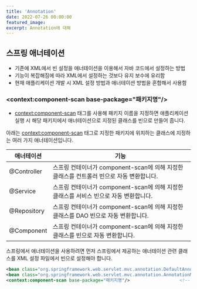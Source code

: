 ```yaml
---
title: 'Annotation'
date: 2022-07-26 00:00:00
featured_image: 
excerpt: Annotation에 대해
---
```


## 스프링 애너테이션
* 기존에 XML에서 빈 설정을 애너테이션을 이용해서 자바 코드에서 설정하는 방법
* 기능이 복잡해짐에 따라 XML에서 설정하는 것보다 유지 보수에 유리함
* 현재 애플리케이션 개발 시 XML 설정 방법과 애너테이션 방법을 혼합해서 사용함


### <context:component-scan base-package="패키지명"/>
* <context:component-scan> 태그를 사용해 패키지 이름을 지정하면 애플리케이션 실행 시 해당 패키지에서 애너테이션으로 지정된 클래스를 빈으로 만들어 줍니다.

아래는 <context:component-scan> 태그로 지정한 패키지에 위치하는 클래스에 지정하는 여러 가지 애너테이션입니다.

|애너테이션|기능|
|----------|----------------|
|@Controller|스프링 컨테이너가 component-scan에 의해 지정한 클래스를 컨트롤러 빈으로 자동 변환합니다.|
|@Service|스프링 컨테이너가 component-scan에 의해 지정한 클래스를 서비스 빈으로 자동 변환합니다.|
|@Repository|스프링 컨테이너가 component-scan에 의해 지정한 클래스를 DAO 빈으로 자동 변환합니다.|
|@Component|스프링 컨테이너가 component-scan에 의해 지정한 클래스를 빈으로 자동 변환합니다.|


스프링에서 애너테이션을 사용하려면 먼저 스프링에서 제공하는 애너테이션 관련 클래스를 XML 설정 파일에서 빈으로 설정해야 합니다.
```xml
<bean class="org.springframework.web.servlet.mvc.annotation.DefaultAnnotationHandlerMapping"/>  <!-- 클래스 레벨에 @RequestMapping을 처리합니다. -->
<bean class="org.springframework.web.servlet.mvc.annotation.AnnotationMethodHandlerAdapter"/>   <!-- 메서드 레벨에 @RequestMapping을 처리합니다. -->
<context:component-scan base-package="패키지명"/>                   <!-- 적용한 패키지에 존재하는 클래스에 애너테이션이 적용되도록 설정합니다. -->
```
